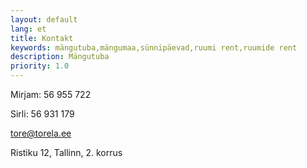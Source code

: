 ```yaml
---
layout: default
lang: et
title: Kontakt
keywords: mängutuba,mängumaa,sünnipäevad,ruumi rent,ruumide rent
description: Mängutuba
priority: 1.0
---
```

Mirjam: 56 955 722

Sirli: 56 931 179

tore@torela.ee

Ristiku 12, Tallinn, 2. korrus

